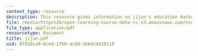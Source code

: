 ```yaml
---
content_type: resource
description: This resource gives information on jijun's education background.
file: /media/https%3A/open-learning-course-data-rc.s3.amazonaws.com/esd-342-advanced-system-architecture-spring-2006/87420ca90ced1f6bac0d3bb4cda10119_jijun.pdf
file_type: application/pdf
resourcetype: Document
title: jijun.pdf
uid: 87420ca9-0ced-1f6b-ac0d-3bb4cda10119
---
```

